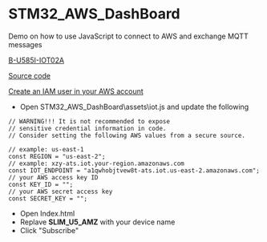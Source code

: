 # STM32_AWS_DashBoard
Demo on how to use JavaScript to connect to AWS and exchange MQTT messages

[B-U585I-IOT02A](https://www.st.com/en/evaluation-tools/b-u585i-iot02a.html)

[Source code](https://github.com/FreeRTOS/lab-iot-reference-stm32u5)

[Create an IAM user in your AWS account](https://docs.aws.amazon.com/IAM/latest/UserGuide/id_users_create.html)

- Open STM32_AWS_DashBoard\assets\iot.js and update the following

```
// WARNING!!! It is not recommended to expose
// sensitive credential information in code.
// Consider setting the following AWS values from a secure source.

// example: us-east-1
const REGION = "us-east-2";
// example: xzy-ats.iot.your-region.amazonaws.com
const IOT_ENDPOINT = "a1qwhobjtvew8t-ats.iot.us-east-2.amazonaws.com";
// your AWS access key ID
const KEY_ID = "";
// your AWS secret access key
const SECRET_KEY = "";
```

- Open Index.html
- Replave **SLIM_U5_AMZ** with your device name
- Click "Subscribe"